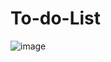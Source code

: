 # To-do-List
![image](https://github.com/user-attachments/assets/1db900fe-59d3-4ccf-af87-8268741b01d2)
